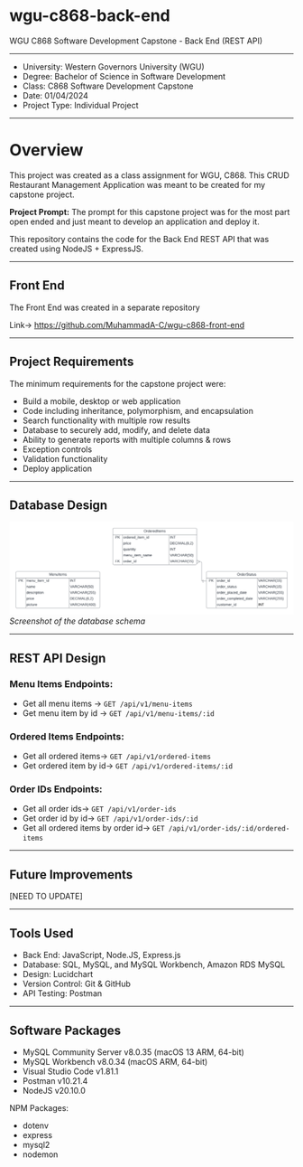 # wgu-c868-back-end
WGU C868 Software Development Capstone - Back End (REST API)

---

* University: Western Governors University (WGU)
* Degree: Bachelor of Science in Software Development
* Class: C868 Software Development Capstone
* Date: 01/04/2024
* Project Type: Individual Project

---

# Overview

This project was created as a class assignment for WGU, C868. This CRUD Restaurant Management Application was meant to be created for my capstone project.

**Project Prompt:** The prompt for this capstone project was for the most part open ended and just meant to develop an application and deploy it.

This repository contains the code for the Back End REST API that was created using NodeJS + ExpressJS.

---

## Front End

The Front End was created in a separate repository

Link-> https://github.com/MuhammadA-C/wgu-c868-front-end

---

## Project Requirements

The minimum requirements for the capstone project were:

* Build a mobile, desktop or web application
* Code including inheritance, polymorphism, and encapsulation
* Search functionality with multiple row results
* Database to securely add, modify, and delete data
* Ability to generate reports with multiple columns & rows
* Exception controls
* Validation functionality
* Deploy application

---

## Database Design

![Screenshot of the database schema](https://github.com/MuhammadA-C/wgu-c868-back-end/blob/main/pictures/WGU-C868-Database-ERD%20copy.png)
*Screenshot of the database schema*

---

## REST API Design

### Menu Items Endpoints:
* Get all menu items -> ```GET /api/v1/menu-items```
* Get menu item by id -> ```GET /api/v1/menu-items/:id```


### Ordered Items Endpoints:
* Get all ordered items-> ```GET /api/v1/ordered-items```
* Get ordered item by id-> ```GET /api/v1/ordered-items/:id```


### Order IDs Endpoints:
* Get all order ids-> ```GET /api/v1/order-ids```
* Get order id by id-> ```GET /api/v1/order-ids/:id```
* Get all ordered items by order id-> ```GET /api/v1/order-ids/:id/ordered-items```


----

## Future Improvements

[NEED TO UPDATE]

---

## Tools Used

* Back End: JavaScript, Node.JS, Express.js
* Database: SQL, MySQL, and MySQL Workbench, Amazon RDS MySQL
* Design: Lucidchart
* Version Control: Git & GitHub
* API Testing: Postman

---

## Software Packages

* MySQL Community Server v8.0.35 (macOS 13 ARM, 64-bit)
* MySQL Workbench v8.0.34 (macOS ARM, 64-bit)
* Visual Studio Code v1.81.1
* Postman v10.21.4
* NodeJS v20.10.0

NPM Packages:
* dotenv
* express
* mysql2
* nodemon
